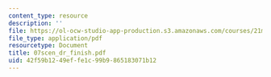 ```yaml
---
content_type: resource
description: ''
file: https://ol-ocw-studio-app-production.s3.amazonaws.com/courses/21m-735-technical-design-scenery-mechanisms-and-special-effects-spring-2004/42f59b1249effe1c99b9865183071b12_07scen_dr_finish.pdf
file_type: application/pdf
resourcetype: Document
title: 07scen_dr_finish.pdf
uid: 42f59b12-49ef-fe1c-99b9-865183071b12
---
```

